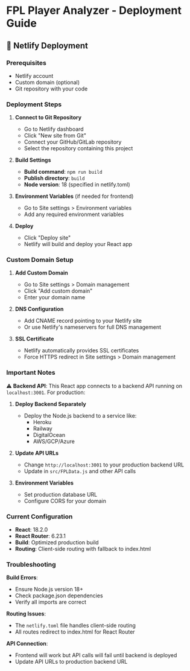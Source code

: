 # FPL Player Analyzer - Deployment Guide

## 🚀 Netlify Deployment

### Prerequisites
- Netlify account
- Custom domain (optional)
- Git repository with your code

### Deployment Steps

1. **Connect to Git Repository**
   - Go to Netlify dashboard
   - Click "New site from Git"
   - Connect your GitHub/GitLab repository
   - Select the repository containing this project

2. **Build Settings**
   - **Build command**: `npm run build`
   - **Publish directory**: `build`
   - **Node version**: 18 (specified in netlify.toml)

3. **Environment Variables** (if needed for frontend)
   - Go to Site settings > Environment variables
   - Add any required environment variables

4. **Deploy**
   - Click "Deploy site"
   - Netlify will build and deploy your React app

### Custom Domain Setup

1. **Add Custom Domain**
   - Go to Site settings > Domain management
   - Click "Add custom domain"
   - Enter your domain name

2. **DNS Configuration**
   - Add CNAME record pointing to your Netlify site
   - Or use Netlify's nameservers for full DNS management

3. **SSL Certificate**
   - Netlify automatically provides SSL certificates
   - Force HTTPS redirect in Site settings > Domain management

### Important Notes

⚠️ **Backend API**: This React app connects to a backend API running on `localhost:3001`. For production:

1. **Deploy Backend Separately**
   - Deploy the Node.js backend to a service like:
     - Heroku
     - Railway
     - DigitalOcean
     - AWS/GCP/Azure

2. **Update API URLs**
   - Change `http://localhost:3001` to your production backend URL
   - Update in `src/FPLData.js` and other API calls

3. **Environment Variables**
   - Set production database URL
   - Configure CORS for your domain

### Current Configuration

- **React**: 18.2.0
- **React Router**: 6.23.1
- **Build**: Optimized production build
- **Routing**: Client-side routing with fallback to index.html

### Troubleshooting

**Build Errors**:
- Ensure Node.js version 18+
- Check package.json dependencies
- Verify all imports are correct

**Routing Issues**:
- The `netlify.toml` file handles client-side routing
- All routes redirect to index.html for React Router

**API Connection**:
- Frontend will work but API calls will fail until backend is deployed
- Update API URLs to production backend URL 
